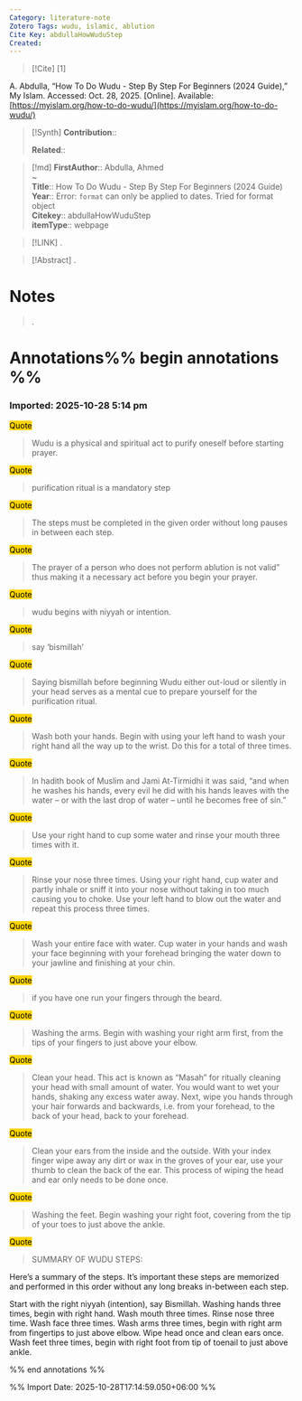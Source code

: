 ```yaml
---
Category: literature-note
Zotero Tags: wudu, islamic, ablution
Cite Key: abdullaHowWuduStep
Created:  
---
```


> [!Cite]
> [1]

A. Abdulla, “How To Do Wudu - Step By Step For Beginners (2024 Guide),” My Islam. Accessed: Oct. 28, 2025. [Online]. Available: [https://myislam.org/how-to-do-wudu/](https://myislam.org/how-to-do-wudu/)

>[!Synth]
>**Contribution**:: 
>
>**Related**:: 
>

>[!md]
> **FirstAuthor**:: Abdulla, Ahmed  
~    
> **Title**:: How To Do Wudu - Step By Step For Beginners (2024 Guide)  
> **Year**:: Error: `format` can only be applied to dates. Tried for format object   
> **Citekey**:: abdullaHowWuduStep  
> **itemType**:: webpage    

> [!LINK] 
>.

> [!Abstract]
>.
> 
# Notes
>.


# Annotations%% begin annotations %%



### Imported: 2025-10-28 5:14 pm



<mark style="background-color: #ffd400">Quote</mark>
> Wudu is a physical and spiritual act to purify oneself before starting prayer.

<mark style="background-color: #ffd400">Quote</mark>
> purification ritual is a mandatory step

<mark style="background-color: #ffd400">Quote</mark>
> The steps must be completed in the given order without long pauses in between each step.

<mark style="background-color: #ffd400">Quote</mark>
> The prayer of a person who does not perform ablution is not valid” thus making it a necessary act before you begin your prayer.

<mark style="background-color: #ffd400">Quote</mark>
> wudu begins with niyyah or intention.

<mark style="background-color: #ffd400">Quote</mark>
> say ‘bismillah’

<mark style="background-color: #ffd400">Quote</mark>
> Saying bismillah before beginning Wudu either out-loud or silently in your head serves as a mental cue to prepare yourself for the purification ritual.

<mark style="background-color: #ffd400">Quote</mark>
> Wash both your hands. Begin with using your left hand to wash your right hand all the way up to the wrist. Do this for a total of three times.

<mark style="background-color: #ffd400">Quote</mark>
> In hadith book of Muslim and Jami At-Tirmidhi it was said, “and when he washes his hands, every evil he did with his hands leaves with the water – or with the last drop of water – until he becomes free of sin.”

<mark style="background-color: #ffd400">Quote</mark>
> Use your right hand to cup some water and rinse your mouth three times with it.

<mark style="background-color: #ffd400">Quote</mark>
> Rinse your nose three times. Using your right hand, cup water and partly inhale or sniff it into your nose without taking in too much causing you to choke. Use your left hand to blow out the water and repeat this process three times.

<mark style="background-color: #ffd400">Quote</mark>
> Wash your entire face with water. Cup water in your hands and wash your face beginning with your forehead bringing the water down to your jawline and finishing at your chin.

<mark style="background-color: #ffd400">Quote</mark>
> if you have one run your fingers through the beard.

<mark style="background-color: #ffd400">Quote</mark>
> Washing the arms. Begin with washing your right arm first, from the tips of your fingers to just above your elbow.

<mark style="background-color: #ffd400">Quote</mark>
> Clean your head. This act is known as “Masah” for ritually cleaning your head with small amount of water. You would want to wet your hands, shaking any excess water away. Next, wipe you hands through your hair forwards and backwards, i.e. from your forehead, to the back of your head, back to your forehead.

<mark style="background-color: #ffd400">Quote</mark>
> Clean your ears from the inside and the outside. With your index finger wipe away any dirt or wax in the groves of your ear, use your thumb to clean the back of the ear. This process of wiping the head and ear only needs to be done once.

<mark style="background-color: #ffd400">Quote</mark>
> Washing the feet. Begin washing your right foot, covering from the tip of your toes to just above the ankle.

<mark style="background-color: #ffd400">Quote</mark>
> SUMMARY OF WUDU STEPS:

Here’s a summary of the steps. It’s important these steps are memorized and performed in this order without any long breaks in-between each step.

Start with the right niyyah (intention), say Bismillah.
Washing hands three times, begin with right hand.
Wash mouth three times.
Rinse nose three time.
Wash face three times.
Wash arms three times, begin with right arm from fingertips to just above elbow.
Wipe head once and clean ears once.
Wash feet three times, begin with right foot from tip of toenail to just above ankle.


%% end annotations %%


%% Import Date: 2025-10-28T17:14:59.050+06:00 %%
